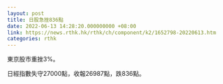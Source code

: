 ```yaml
---
layout: post
title: 日股急挫836點
date: 2022-06-13 14:28:20.000000000 +08:00
link: https://news.rthk.hk/rthk/ch/component/k2/1652798-20220613.htm
categories: rthk
---
```


東京股市重挫3%。

日經指數失守27000點，收報26987點，跌836點。
